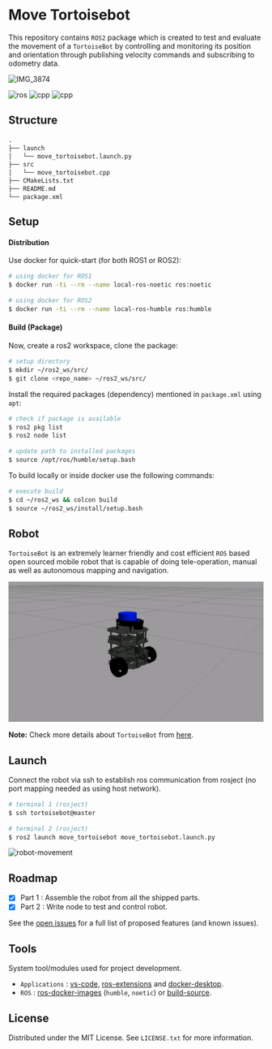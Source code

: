 # Move Tortoisebot

This repository contains `ROS2` package which is created to test and evaluate the movement of a `TortoiseBot` by controlling and monitoring its position and orientation through publishing velocity commands and subscribing to odometry data.

![IMG_3874](.assets/IMG_3874.png)

![ros](https://img.shields.io/badge/ROS2-humble-red) ![cpp](https://img.shields.io/badge/cpp-11+-blue) ![cpp](https://img.shields.io/badge/python-3.8+-blue)

## Structure

```text
.
├── launch
│   └── move_tortoisebot.launch.py
├── src
│   └── move_tortoisebot.cpp
├── CMakeLists.txt
├── README.md
└── package.xml
```

## Setup

#### Distribution

Use docker for quick-start (for both ROS1 or ROS2):

```bash
# using docker for ROS1
$ docker run -ti --rm --name local-ros-noetic ros:noetic
```

```bash
# using docker for ROS2
$ docker run -ti --rm --name local-ros-humble ros:humble
```

#### Build (Package)

Now, create a ros2 workspace, clone the package:

```bash
# setup directory
$ mkdir ~/ros2_ws/src/
$ git clone <repo_name> ~/ros2_ws/src/
```

Install the required packages (dependency) mentioned in `package.xml` using `apt`:

```bash
# check if package is available
$ ros2 pkg list
$ ros2 node list
```

```bash
# update path to installed packages
$ source /opt/ros/humble/setup.bash
```

To build locally or inside docker use the following commands:

```bash
# execute build
$ cd ~/ros2_ws && colcon build
$ source ~/ros2_ws/install/setup.bash
```

## Robot

`TortoiseBot` is an extremely learner friendly and cost efficient `ROS` based open sourced mobile robot that is capable of doing tele-operation, manual as well as autonomous mapping and navigation.

![tortoisebot](.assets/tortoisebot.png)

**Note:** Check more details about `TortoiseBot` from [here](https://github.com/rigbetellabs/tortoisebot).

## Launch

Connect the robot via ssh to establish ros communication from rosject (no port mapping needed as using host network).

```bash
# terminal 1 (rosject)
$ ssh tortoisebot@master
```

```bash
# terminal 2 (rosject)
$ ros2 launch move_tortoisebot move_tortoisebot.launch.py
```

![robot-movement](.assets/robot-movement.gif)

## Roadmap

- [x] Part 1 : Assemble the robot from all the shipped parts.
- [x] Part 2 : Write node to test and control robot.

See the [open issues](https://github.com/llabhishekll/tortoisebot_move/issues) for a full list of proposed features (and known issues).

## Tools

System tool/modules used for project development.

- `Applications` : [vs-code](https://code.visualstudio.com/), [ros-extensions](https://marketplace.visualstudio.com/items?itemName=ms-iot.vscode-ros) and [docker-desktop](https://docs.docker.com/get-docker/).
- `ROS` : [ros-docker-images](https://hub.docker.com/_/ros/) (`humble`, `noetic`) or [build-source](https://www.ros.org/blog/getting-started/).

## License

Distributed under the MIT License. See `LICENSE.txt` for more information.
